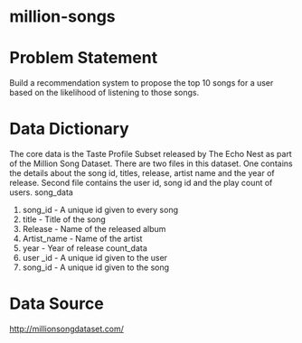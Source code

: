 # million-songs

# Problem Statement
Build a recommendation system to propose the top 10 songs for a user based on the likelihood of
listening to those songs.

# Data Dictionary
The core data is the Taste Profile Subset released by The Echo Nest as part of the Million Song
Dataset. There are two files in this dataset. One contains the details about the song id, titles, release,
artist name and the year of release. Second file contains the user id, song id and the play count of
users.
song_data
1. song_id - A unique id given to every song
2. title - Title of the song
3. Release - Name of the released album
4. Artist_name - Name of the artist
5. year - Year of release
count_data
1. user _id - A unique id given to the user
2. song_id - A unique id given to the song

# Data Source
http://millionsongdataset.com/

